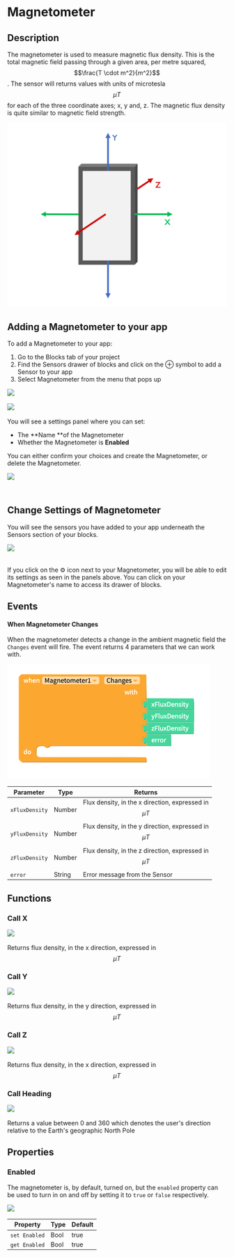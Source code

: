# Magnetometer

## Description

The magnetometer is used to measure magnetic flux density. This is the total magnetic field passing through a given area, per metre squared, $$\frac{T \cdot m^2}{m^2}$$ . The sensor will returns values with units of microtesla $$\mu T$$ for each of the three coordinate axes; x, y and, z. The magnetic flux density is quite similar to magnetic field strength.

![](.gitbook/assets/screenshot-2019-05-18-at-15.27.06.png)

##

## Adding a Magnetometer to your app

To add a Magnetometer to your app:

1. Go to the Blocks tab of your project
2. Find the Sensors drawer of blocks and click on the ⊕ symbol to add a Sensor to your app
3. Select Magnetometer from the menu that pops up

![](.gitbook/assets/sensors.png)

![](.gitbook/assets/sensor-options.png)

You will see a settings panel where you can set:

* The **Name **of the Magnetometer
* Whether the Magnetometer is **Enabled**

You can either confirm your choices and create the Magnetometer, or delete the Magnetometer.

![](<.gitbook/assets/image (177).png>)

\
Change Settings of Magnetometer <a href="change-settings-of-magnetometer" id="change-settings-of-magnetometer"></a>
-------------------------------------------------------------------------------------------------------------------

‌You will see the sensors you have added to your app underneath the Sensors section of your blocks.

![](.gitbook/assets/showallsensors.png)

\
If you click on the ⚙ icon next to your Magnetometer, you will be able to edit its settings as seen in the panels above. You can click on your Magnetometer's name to access its drawer of blocks.‌

## Events

#### When Magnetometer Changes

When the magnetometer detects a change in the ambient magnetic field the `Changes` event will fire. The event returns 4 parameters that we can work with.&#x20;

![](.gitbook/assets/screenshot-2019-05-18-at-14.15.20.png)

| Parameter      | Type   | Returns                                                   |
| -------------- | ------ | --------------------------------------------------------- |
| `xFluxDensity` | Number | Flux density, in the x direction, expressed in $$\mu T$$  |
| `yFluxDensity` | Number | Flux density, in the y direction, expressed in $$\mu T$$  |
| `zFluxDensity` | Number | Flux density, in the z direction, expressed in $$\mu T$$  |
| `error`        | String | Error message from the Sensor                             |

## Functions

### Call X

![](.gitbook/assets/magx.png)

Returns flux density, in the x direction, expressed in $$\mu T$$

### Call Y

![](.gitbook/assets/magy.png)

Returns flux density, in the y  direction, expressed in $$\mu T$$

### Call Z

![](.gitbook/assets/magz.png)

Returns flux density, in the x direction, expressed in $$\mu T$$

### Call Heading

![](.gitbook/assets/maghead.png)

Returns a value between 0 and 360 which denotes the user's direction relative to the Earth's geographic North Pole

## Properties

### Enabled

The magnetometer is, by default, turned on, but the `enabled` property can be used to turn in on and off by setting it to `true` or `false` respectively.

![](.gitbook/assets/mag\_enabled.png)

| Property      | Type | Default |
| ------------- | ---- | ------- |
| `set Enabled` | Bool | true    |
| `get Enabled` | Bool | true    |
